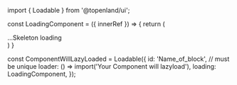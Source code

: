 import { Loadable } from '@topenland/ui';

<!-- Condition: [innerRef] is required from react-waypoint -->
const LoadingComponent = ({ innerRef }) => {
  return (
    <div ref={innerRef}>
      ...Skeleton loading
    </div>
  )
}

<!-- Condition: [id] must be unique -->
const ComponentWillLazyLoaded = Loadable({
  id: 'Name_of_block', // must be unique
  loader: () => import('Your Component will lazyload'),
  loading: LoadingComponent,
});
